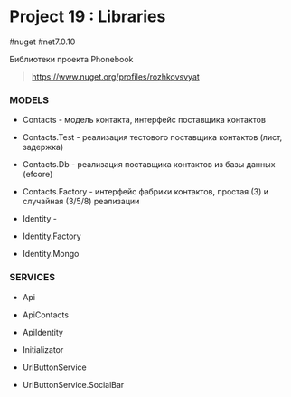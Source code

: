 # Project 19 : Libraries
#nuget #net7.0.10

Библиотеки проекта Phonebook

> https://www.nuget.org/profiles/rozhkovsvyat

### MODELS

* Contacts - модель контакта, интерфейс поставщика контактов

* Contacts.Test - реализация тестового поставщика контактов (лист, задержка)

* Contacts.Db - реализация поставщика контактов из базы данных (efcore)
  
* Contacts.Factory - интерфейс фабрики контактов, простая (3) и случайная (3/5/8) реализации

* Identity - 

* Identity.Factory

* Identity.Mongo

### SERVICES

* Api

* ApiContacts

* ApiIdentity

* Initializator

* UrlButtonService

* UrlButtonService.SocialBar
